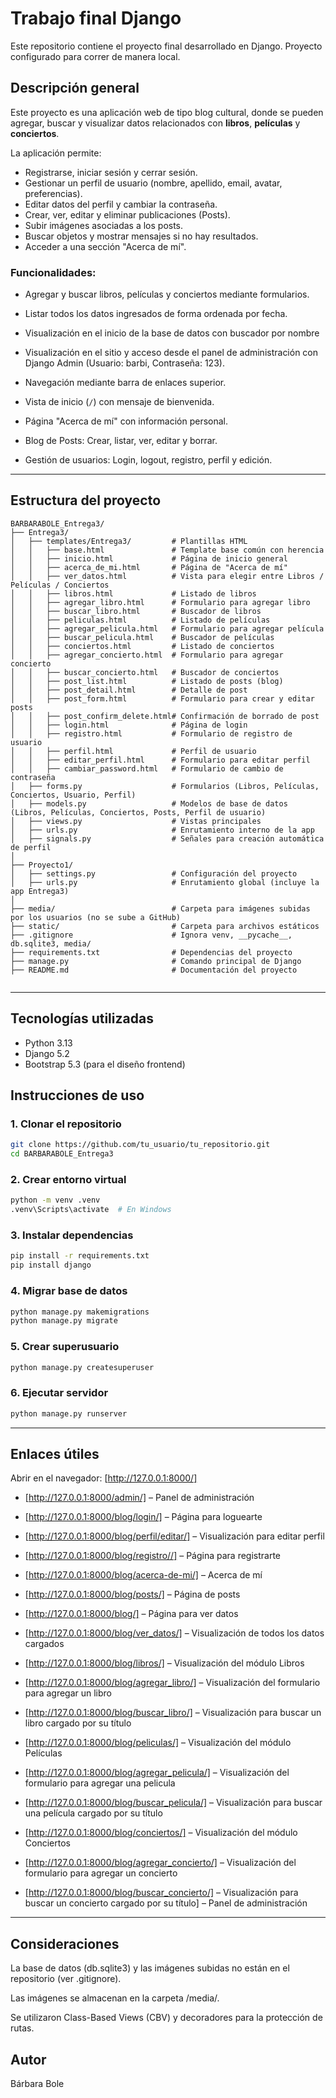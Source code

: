 # Trabajo final Django

Este repositorio contiene el proyecto final desarrollado en Django.
Proyecto configurado para correr de manera local.

## Descripción general

Este proyecto es una aplicación web de tipo blog cultural, donde se pueden agregar, buscar y visualizar datos relacionados con **libros**, **películas** y **conciertos**.

La aplicación permite:

- Registrarse, iniciar sesión y cerrar sesión.
- Gestionar un perfil de usuario (nombre, apellido, email, avatar, preferencias).
- Editar datos del perfil y cambiar la contraseña.
- Crear, ver, editar y eliminar publicaciones (Posts).
- Subir imágenes asociadas a los posts.
- Buscar objetos y mostrar mensajes si no hay resultados.
- Acceder a una sección "Acerca de mí".

### Funcionalidades:

- Agregar y buscar libros, películas y conciertos mediante formularios.
- Listar todos los datos ingresados de forma ordenada por fecha.
- Visualización en el inicio de la base de datos con buscador por nombre
- Visualización en el sitio y acceso desde el panel de administración con Django Admin (Usuario: barbi, Contraseña: 123).
- Navegación mediante barra de enlaces superior.

- Vista de inicio (`/`) con mensaje de bienvenida.
- Página "Acerca de mí" con información personal.
- Blog de Posts: Crear, listar, ver, editar y borrar.
- Gestión de usuarios: Login, logout, registro, perfil y edición.

---

## Estructura del proyecto

```
BARBARABOLE_Entrega3/
├── Entrega3/
│   ├── templates/Entrega3/         # Plantillas HTML
│   │   ├── base.html               # Template base común con herencia
│   │   ├── inicio.html             # Página de inicio general
│   │   ├── acerca_de_mi.html       # Página de "Acerca de mí"
│   │   ├── ver_datos.html          # Vista para elegir entre Libros / Películas / Conciertos
│   │   ├── libros.html             # Listado de libros
│   │   ├── agregar_libro.html      # Formulario para agregar libro
│   │   ├── buscar_libro.html       # Buscador de libros
│   │   ├── peliculas.html          # Listado de películas
│   │   ├── agregar_pelicula.html   # Formulario para agregar película
│   │   ├── buscar_pelicula.html    # Buscador de películas
│   │   ├── conciertos.html         # Listado de conciertos
│   │   ├── agregar_concierto.html  # Formulario para agregar concierto
│   │   ├── buscar_concierto.html   # Buscador de conciertos
│   │   ├── post_list.html          # Listado de posts (blog)
│   │   ├── post_detail.html        # Detalle de post
│   │   ├── post_form.html          # Formulario para crear y editar posts
│   │   ├── post_confirm_delete.html# Confirmación de borrado de post
│   │   ├── login.html              # Página de login
│   │   ├── registro.html           # Formulario de registro de usuario
│   │   ├── perfil.html             # Perfil de usuario
│   │   ├── editar_perfil.html      # Formulario para editar perfil
│   │   ├── cambiar_password.html   # Formulario de cambio de contraseña
│   ├── forms.py                    # Formularios (Libros, Películas, Conciertos, Usuario, Perfil)
│   ├── models.py                   # Modelos de base de datos (Libros, Películas, Conciertos, Posts, Perfil de usuario)
│   ├── views.py                    # Vistas principales
│   ├── urls.py                     # Enrutamiento interno de la app
│   ├── signals.py                  # Señales para creación automática de perfil
│
├── Proyecto1/
│   ├── settings.py                 # Configuración del proyecto
│   ├── urls.py                     # Enrutamiento global (incluye la app Entrega3)
│
├── media/                          # Carpeta para imágenes subidas por los usuarios (no se sube a GitHub)
├── static/                         # Carpeta para archivos estáticos
├── .gitignore                      # Ignora venv, __pycache__, db.sqlite3, media/
├── requirements.txt                # Dependencias del proyecto
├── manage.py                       # Comando principal de Django
├── README.md                       # Documentación del proyecto


```

---

## Tecnologías utilizadas

- Python 3.13
- Django 5.2
- Bootstrap 5.3 (para el diseño frontend)

## Instrucciones de uso

### 1. Clonar el repositorio
```bash
git clone https://github.com/tu_usuario/tu_repositorio.git
cd BARBARABOLE_Entrega3
```

### 2. Crear entorno virtual 
```bash
python -m venv .venv
.venv\Scripts\activate  # En Windows
```

### 3. Instalar dependencias
```bash
pip install -r requirements.txt
pip install django
```

### 4. Migrar base de datos
```bash
python manage.py makemigrations
python manage.py migrate
```

### 5. Crear superusuario
```bash
python manage.py createsuperuser
```

### 6. Ejecutar servidor
```bash
python manage.py runserver
```

---

## Enlaces útiles

Abrir en el navegador: [http://127.0.0.1:8000/]

- [http://127.0.0.1:8000/admin/] – Panel de administración
- [http://127.0.0.1:8000/blog/login/] – Página para loguearte
- [http://127.0.0.1:8000/blog/perfil/editar/] – Visualización para editar perfil
- [http://127.0.0.1:8000/blog/registro//] – Página para registrarte

- [http://127.0.0.1:8000/blog/acerca-de-mi/] – Acerca de mí
- [http://127.0.0.1:8000/blog/posts/] – Página de posts
- [http://127.0.0.1:8000/blog/] – Página para ver datos
- [http://127.0.0.1:8000/blog/ver_datos/] – Visualización de todos los datos cargados

- [http://127.0.0.1:8000/blog/libros/] – Visualización del módulo Libros
- [http://127.0.0.1:8000/blog/agregar_libro/] – Visualización del formulario para agregar un libro
- [http://127.0.0.1:8000/blog/buscar_libro/] – Visualización para buscar un libro cargado por su título

- [http://127.0.0.1:8000/blog/peliculas/] – Visualización del módulo Películas
- [http://127.0.0.1:8000/blog/agregar_pelicula/] – Visualización del formulario para agregar una pelicula
- [http://127.0.0.1:8000/blog/buscar_pelicula/] – Visualización para buscar una película cargado por su título

- [http://127.0.0.1:8000/blog/conciertos/] – Visualización del módulo Conciertos
- [http://127.0.0.1:8000/blog/agregar_concierto/] – Visualización del formulario para agregar un concierto
- [http://127.0.0.1:8000/blog/buscar_concierto/] – Visualización para buscar un concierto cargado por su título] – Panel de administración

---

## Consideraciones
La base de datos (db.sqlite3) y las imágenes subidas no están en el repositorio (ver .gitignore).

Las imágenes se almacenan en la carpeta /media/.

Se utilizaron Class-Based Views (CBV) y decoradores para la protección de rutas.

## Autor
Bárbara Bole